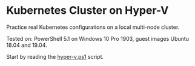 # Kubernetes Cluster on Hyper-V

Practice real Kubernetes configurations on a local multi-node cluster.

Tested on: PowerShell 5.1 on Windows 10 Pro 1903, guest images Ubuntu 18.04 and 19.04.

Start by reading the [hyper-v.ps1](blob/master/hyper-v.ps1) script.
